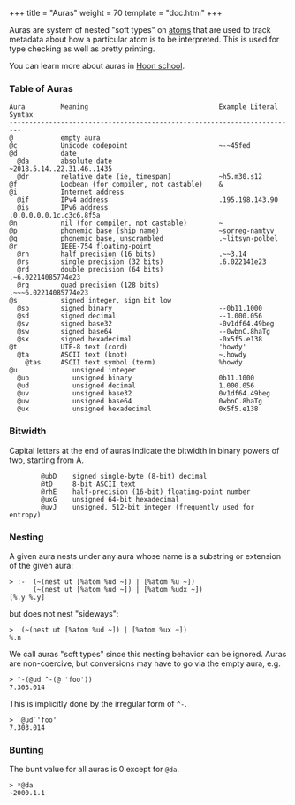 +++
title = "Auras"
weight = 70
template = "doc.html"
+++

Auras are system of nested "soft types" on [atoms](@/docs/glossary/atom.md) that
are used to track metadata about how a particular atom is to be interpreted.
This is used for type checking as well as pretty printing.

You can learn more about auras in [Hoon school](@/docs/hoon/hoon-school/atoms-auras-and-simple-types.md).

### Table of Auras

```
Aura         Meaning                                 Example Literal Syntax
-------------------------------------------------------------------------
@            empty aura                             
@c           Unicode codepoint                       ~-~45fed
@d           date                                  
  @da        absolute date                           ~2018.5.14..22.31.46..1435
  @dr        relative date (ie, timespan)            ~h5.m30.s12
@f           Loobean (for compiler, not castable)    &
@i           Internet address
  @if        IPv4 address                            .195.198.143.90
  @is        IPv6 address                            .0.0.0.0.0.1c.c3c6.8f5a
@n           nil (for compiler, not castable)        ~
@p           phonemic base (ship name)               ~sorreg-namtyv
@q           phonemic base, unscrambled              .~litsyn-polbel
@r           IEEE-754 floating-point                
  @rh        half precision (16 bits)                .~~3.14
  @rs        single precision (32 bits)              .6.022141e23
  @rd        double precision (64 bits)              .~6.02214085774e23
  @rq        quad precision (128 bits)               .~~~6.02214085774e23
@s           signed integer, sign bit low          
  @sb        signed binary                           --0b11.1000
  @sd        signed decimal                          --1.000.056
  @sv        signed base32                           -0v1df64.49beg
  @sw        signed base64                           --0wbnC.8haTg
  @sx        signed hexadecimal                      -0x5f5.e138
@t           UTF-8 text (cord)                       'howdy'
  @ta        ASCII text (knot)                       ~.howdy
    @tas     ASCII text symbol (term)                %howdy
@u              unsigned integer                   
  @ub           unsigned binary                      0b11.1000
  @ud           unsigned decimal                     1.000.056
  @uv           unsigned base32                      0v1df64.49beg
  @uw           unsigned base64                      0wbnC.8haTg
  @ux           unsigned hexadecimal                 0x5f5.e138
```

### Bitwidth

Capital letters at the end of auras indicate the bitwidth in binary powers of
two, starting from A.

```
        @ubD    signed single-byte (8-bit) decimal
        @tD     8-bit ASCII text
        @rhE    half-precision (16-bit) floating-point number
        @uxG    unsigned 64-bit hexadecimal
        @uvJ    unsigned, 512-bit integer (frequently used for entropy)
```

### Nesting

A given aura nests under any aura whose name is a substring or extension of the
given aura:
```
> :-  (~(nest ut [%atom %ud ~]) | [%atom %u ~])
      (~(nest ut [%atom %ud ~]) | [%atom %udx ~])
[%.y %.y]
```
but does not nest "sideways":
```
>  (~(nest ut [%atom %ud ~]) | [%atom %ux ~])
%.n
```
We call auras "soft types" since this nesting behavior can be ignored. Auras are
non-coercive, but conversions may have to go via the empty aura, e.g.
```
> ^-(@ud ^-(@ 'foo'))
7.303.014
```
This is implicitly done by the irregular form of `^-`.
```
> `@ud`'foo'
7.303.014
```

### Bunting

The bunt value for all auras is 0 except for `@da`.
```
> *@da
~2000.1.1
```
